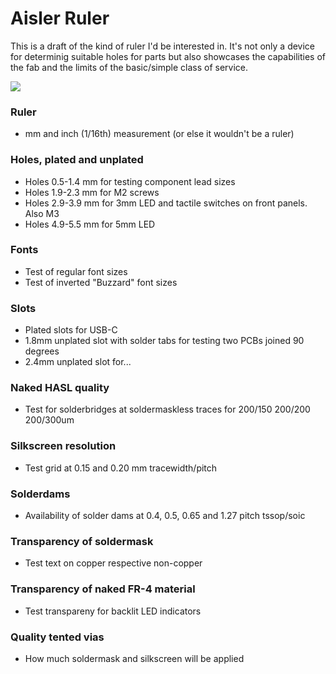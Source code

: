 # Aisler Ruler

This is a draft of the kind of ruler I'd be interested in. It's not only a device for determinig suitable holes for parts but also showcases the capabilities of the fab and the limits of the basic/simple class of service.

<img src="TwitterRuler.jpg">


### Ruler
- mm and inch (1/16th) measurement (or else it wouldn't be a ruler)

### Holes, plated and unplated
- Holes 0.5-1.4 mm for testing component lead sizes
- Holes 1.9-2.3 mm for M2 screws
- Holes 2.9-3.9 mm for 3mm LED and tactile switches on front panels. Also M3
- Holes 4.9-5.5 mm for 5mm LED

### Fonts
- Test of regular font sizes
- Test of inverted "Buzzard" font sizes

### Slots
- Plated slots for USB-C
- 1.8mm unplated slot with solder tabs for testing two PCBs joined 90 degrees
- 2.4mm unplated slot for...

### Naked HASL quality
- Test for solderbridges at soldermaskless traces for 200/150 200/200 200/300um

### Silkscreen resolution
- Test grid at 0.15 and 0.20 mm tracewidth/pitch

### Solderdams
- Availability of solder dams at 0.4, 0.5, 0.65 and 1.27 pitch tssop/soic

### Transparency of soldermask
- Test text on copper respective non-copper

### Transparency of naked FR-4 material
- Test transpareny for backlit LED indicators

### Quality tented vias
- How much soldermask and silkscreen will be applied

